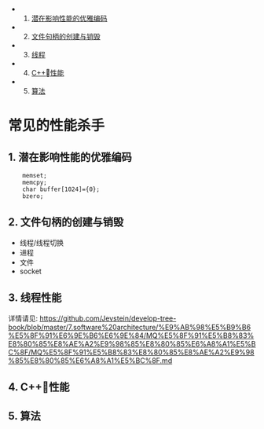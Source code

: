 <!-- vscode-markdown-toc -->
* 1. [潜在影响性能的优雅编码](#)
* 2. [文件句柄的创建与销毁](#-1)
* 3. [线程](#-1)
* 4. [C++性能](#C)
* 5. [算法](#-1)

<!-- vscode-markdown-toc-config
	numbering=true
	autoSave=true
	/vscode-markdown-toc-config -->
<!-- /vscode-markdown-toc -->
# 常见的性能杀手
##  1. <a name=''></a>潜在影响性能的优雅编码    
```
    memset;
    memcpy;
    char buffer[1024]={0};
    bzero;
```
##  2. <a name='-1'></a>文件句柄的创建与销毁
* 线程/线程切换
* 进程
* 文件
* socket
##  3. <a name='-1'></a>线程性能
详情请见: https://github.com/Jevstein/develop-tree-book/blob/master/7.software%20architecture/%E9%AB%98%E5%B9%B6%E5%8F%91%E6%9E%B6%E6%9E%84/MQ%E5%8F%91%E5%B8%83%E8%80%85%E8%AE%A2%E9%98%85%E8%80%85%E6%A8%A1%E5%BC%8F/MQ%E5%8F%91%E5%B8%83%E8%80%85%E8%AE%A2%E9%98%85%E8%80%85%E6%A8%A1%E5%BC%8F.md
##  4. <a name='C'></a>C++性能
##  5. <a name='-1'></a>算法
